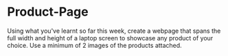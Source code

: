 # Product-Page
Using what you've learnt so far this week, create a webpage that spans the full width and height of a laptop screen to showcase any product of your choice. Use a minimum of 2 images of the products attached.
